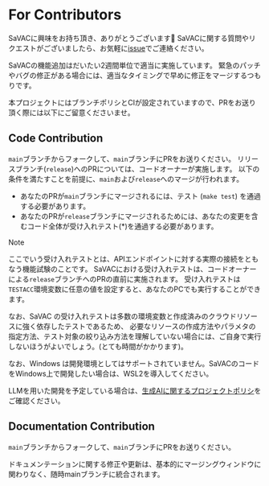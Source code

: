 # For Contributors

SaVACに興味をお持ち頂き、ありがとうございます🙇
SaVACに関する質問やリクエストがございましたら、お気軽に[issue](https://github.com/g1eng/savac/issues)でご連絡ください。

SaVACの機能追加はだいたい2週間単位で適当に実施しています。
緊急のパッチやバグの修正がある場合には、適当なタイミングで早めに修正をマージするつもりです。

本プロジェクトにはブランチポリシとCIが設定されていますので、PRをお送り頂く際には以下にご留意くださいませ。

## Code Contribution

`main`ブランチからフォークして、`main`ブランチにPRをお送りください。
リリースブランチ(`release`)へのPRについては、コードオーナーが実施します。
以下の条件を満たすことを前提に、`main`および`release`へのマージが行われます。

* あなたのPRが`main`ブランチにマージされるには、テスト (`make test`) を通過する必要があります。
* あなたのPRが`release`ブランチにマージされるためには、あなたの変更を含むコード全体が受け入れテスト(*)を通過する必要があります。

> [!NOTE]
> ここでいう受け入れテストとは、APIエンドポイントに対する実際の接続をともなう機能試験のことです。
> SaVACにおける受け入れテストは、コードオーナーによる`release`ブランチへのPRの直前に実施されます。
> 受け入れテストは`TESTACC`環境変数に任意の値を設定すると、あなたのPCでも実行することができます。
> 
> なお、SaVAC の受け入れテストは多数の環境変数と作成済みのクラウドリソースに強く依存したテストであるため、
> 必要なリソースの作成方法やパラメタの指定方法、テスト対象の絞り込み方法を理解していない場合には、ご自身で実行しないほうがよいでしょう。(とても時間がかかります)。

なお、Windows は開発環境としてはサポートされていません。SaVACのコードをWindows上で開発したい場合は、WSL2を導入してください。

LLMを用いた開発を予定している場合は、[生成AIに関するプロジェクトポリシ](POLICY.md#生成aiポリシについて)をご確認ください。


## Documentation Contribution

`main`ブランチからフォークして、`main`ブランチにPRをお送りください。

ドキュメンテーションに関する修正や更新は、基本的にマージングウィンドウに関わりなく、随時mainブランチに統合されます。

